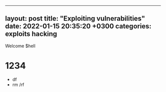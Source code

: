 ---
layout: post
title: "Exploiting vulnerabilities"
date: 2022-01-15 20:35:20 +0300
categories: exploits hacking
-----
Welcome $hell

# 1234
- df
- rm /rf

